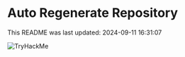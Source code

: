 # Auto Regenerate Repository

This README was last updated: 2024-09-11 16:31:07

 ![TryHackMe](https://tryhackme.com/badge/533634)